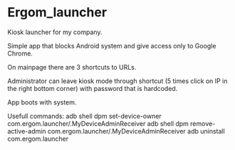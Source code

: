 # Ergom_launcher
Kiosk launcher for my company.

Simple app that blocks Android system and give access only to Google Chrome.

On mainpage there are 3 shortcuts to URLs. 

Administrator can leave kiosk mode through shortcut (5 times click on IP in the right bottom corner) with password that is hardcoded.

App boots with system.

Usefull commands:
adb shell dpm set-device-owner com.ergom.launcher/.MyDeviceAdminReceiver
adb shell dpm remove-active-admin com.ergom.launcher/.MyDeviceAdminReceiver
adb uninstall com.ergom.launcher
